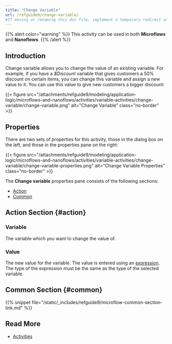 ```yaml
---
title: "Change Variable"
url: /refguide9/change-variable/
#If moving or renaming this doc file, implement a temporary redirect and let the respective team know they should update the URL in the product. See Mapping to Products for more details.
---
```


{{% alert color="warning" %}}
This activity can be used in both **Microflows** and **Nanoflows**.
{{% /alert %}}

## Introduction

Change variable allows you to change the value of an existing variable. For example, if you have a *$Discount* variable that gives customers a 50% discount on certain items, you can change this variable and assign a new value to it. You can use this value to give new customers a bigger discount:

{{< figure src="/attachments/refguide9/modeling/application-logic/microflows-and-nanoflows/activities/variable-activities/change-variable/change-variable.png" alt="Change Variable" class="no-border" >}}

## Properties

There are two sets of properties for this activity, those in the dialog box on the left, and those in the properties pane on the right:

{{< figure src="/attachments/refguide9/modeling/application-logic/microflows-and-nanoflows/activities/variable-activities/change-variable/change-variable-properties.png" alt="Change Variable Properties" class="no-border" >}}

The **Change variable** properties pane consists of the following sections:

* [Action](#action)
* [Common](#common)

## Action Section {#action}

### Variable

The variable which you want to change the value of.

### Value

The new value for the variable. The value is entered using an [expression](/refguide9/expressions/). The type of the expression must be the same as the type of the selected variable.

## Common Section {#common}

{{% snippet file="/static/_includes/refguide9/microflow-common-section-link.md" %}}

## Read More

* [Activities](/refguide9/activities/)
